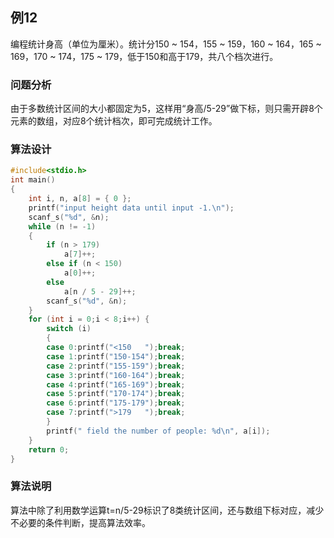 ## 例12
编程统计身高（单位为厘米）。统计分150 ~ 154，155 ~ 159，160 ~ 164，165 ~ 169，170 ~ 174，175 ~ 179，低于150和高于179，共八个档次进行。
### 问题分析
由于多数统计区间的大小都固定为5，这样用“身高/5-29”做下标，则只需开辟8个元素的数组，对应8个统计档次，即可完成统计工作。
### 算法设计
```c
#include<stdio.h>
int main()
{
    int i, n, a[8] = { 0 };
    printf("input height data until input -1.\n");
    scanf_s("%d", &n);
    while (n != -1)
    {
        if (n > 179)
            a[7]++;
        else if (n < 150)
            a[0]++;
        else
            a[n / 5 - 29]++;
        scanf_s("%d", &n);
    }
    for (int i = 0;i < 8;i++) {
        switch (i)
        {
        case 0:printf("<150   ");break;
        case 1:printf("150-154");break;
        case 2:printf("155-159");break;
        case 3:printf("160-164");break;
        case 4:printf("165-169");break;
        case 5:printf("170-174");break;
        case 6:printf("175-179");break;
        case 7:printf(">179   ");break;
        }
        printf(" field the number of people: %d\n", a[i]);
    }
    return 0;
}
```
### 算法说明
算法中除了利用数学运算t=n/5-29标识了8类统计区间，还与数组下标对应，减少不必要的条件判断，提高算法效率。
